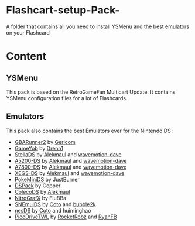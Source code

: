 # Flashcart-setup-Pack-
A folder that contains all you need to install YSMenu and the best emulators on your Flashcard

# Content
## YSMenu 
This pack is based on the RetroGameFan Multicart Update.
It contains YSMenu configuration files for a lot of Flashcards.

## Emulators
This pack also contains the best Emulators ever for the Nintendo DS : 
- [GBARunner2]() by [Gericom](https://github.com/gericom)
- [GameYob]() by [Drenn1](https://github.com/Drenn1)
- [StellaDS]() by [Alekmaul](https://github.com/alekmaul) and [wavemotion-dave](https://github.com/wavemotion-dave)
- [A5200-DS]() by [Alekmaul](https://github.com/alekmaul) and [wavemotion-dave](https://github.com/wavemotion-dave)
- [A7800-DS]() by [Alekmaul](https://github.com/alekmaul) and [wavemotion-dave](https://github.com/wavemotion-dave)
- [XEGS-DS]() by [Alekmaul](https://github.com/alekmaul) and [wavemotion-dave](https://github.com/wavemotion-dave)
- [PokeMiniDS](https://www.gamebrew.org/wiki/PokeMini_DS) by JustBurner
- [DSPack](https://www.gamebrew.org/wiki/DSPack) by Copper
- [ColecoDS]() by [Alekmaul](https://github.com/alekmaul) 
- [NitroGrafX]() by FluBBa
- [SNEmulDS]() by [Coto](https://github.com/cotodevel) and [bubble2k](https://github.com/bubble2k16)
- [nesDS]() by [Coto](https://github.com/cotodevel) and huiminghao
- [PicoDriveTWL]() by [RocketRobz](https://github.com/RocketRobz) and [RyanFB](https://github.com/ryanfb)
